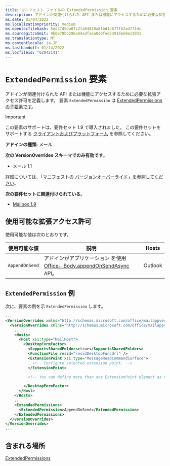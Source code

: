 ```yaml
---
title: マニフェスト ファイルの ExtendedPermission 要素
description: アドインが関連付けられた API または機能にアクセスするために必要な拡張アクセス許可を定義します。
ms.date: 01/04/2022
ms.localizationpriority: medium
ms.openlocfilehash: 5ed3745da87c2fa04839a8fbd1c677f62ad771dc
ms.sourcegitcommit: 9b0e70bb296a84adfaea0d6fee54916be9e13031
ms.translationtype: MT
ms.contentlocale: ja-JP
ms.lasthandoff: 01/14/2022
ms.locfileid: "62042141"
---
```

# <a name="extendedpermission-element"></a>`ExtendedPermission` 要素

アドインが関連付けられた API または機能にアクセスするために必要な拡張アクセス許可を定義します。 要素 `ExtendedPermission` は [ExtendedPermissions の子要素です](extendedpermissions.md)。

> [!IMPORTANT]
> この要素のサポートは、要件セット 1.9 で導入されました。 この要件セットをサポートする [クライアントおよびプラットフォーム](../../reference/requirement-sets/outlook-api-requirement-sets.md#requirement-sets-supported-by-exchange-servers-and-outlook-clients) を参照してください。

**アドインの種類:** メール

**次の VersionOverrides スキーマでのみ有効です**。

- メール 1.1

詳細については、「マニフェストの [バージョンオーバーライド」を参照してください](../../develop/add-in-manifests.md#version-overrides-in-the-manifest)。

**次の要件セットに関連付けられている**。

- [Mailbox 1.9](../../reference/objectmodel/requirement-set-1.9/outlook-requirement-set-1.9.md)

## <a name="available-extended-permissions"></a>使用可能な拡張アクセス許可

使用可能な値は次のとおりです。

|使用可能な値|説明|Hosts|
|---|---|---|
|`AppendOnSend`|アドインがアプリケーション を使用[Office。Body.appendOnSendAsync](/javascript/api/outlook/office.body?view=outlook-js-preview&preserve-view=true#appendOnSendAsync_data__options__callback_) API。|Outlook|

## <a name="extendedpermission-example"></a>`ExtendedPermission` 例

次に、要素の例を示 `ExtendedPermission` します。

```XML
...
<VersionOverrides xmlns="http://schemas.microsoft.com/office/mailappversionoverrides" xsi:type="VersionOverridesV1_0">
  <VersionOverrides xmlns="http://schemas.microsoft.com/office/mailappversionoverrides/1.1" xsi:type="VersionOverridesV1_1">
    ...
    <Hosts>
      <Host xsi:type="MailHost">
        <DesktopFormFactor>
          <SupportsSharedFolders>true</SupportsSharedFolders>
          <FunctionFile resid="residDesktopFuncUrl" />
          <ExtensionPoint xsi:type="MessageReadCommandSurface">
            <!-- Configure selected extension point. -->
          </ExtensionPoint>

          <!-- You can define more than one ExtensionPoint element as needed. -->

        </DesktopFormFactor>
      </Host>
    </Hosts>
    ...
    <ExtendedPermissions>
      <ExtendedPermission>AppendOnSend</ExtendedPermission>
    </ExtendedPermissions>
  </VersionOverrides>
</VersionOverrides>
...
```

## <a name="contained-in"></a>含まれる場所

[ExtendedPermissions](extendedpermissions.md)
